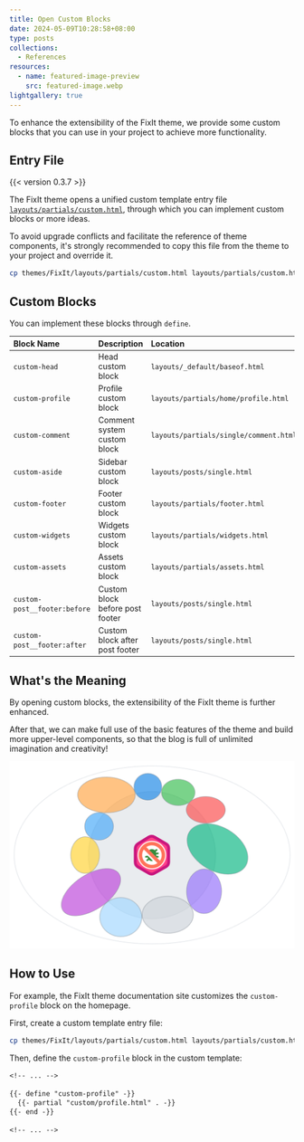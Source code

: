 ```yaml
---
title: Open Custom Blocks
date: 2024-05-09T10:28:58+08:00
type: posts
collections:
  - References
resources:
  - name: featured-image-preview
    src: featured-image.webp
lightgallery: true
---
```


To enhance the extensibility of the FixIt theme, we provide some custom blocks that you can use in your project to achieve more functionality.

<!--more-->

## Entry File

{{< version 0.3.7 >}}

The FixIt theme opens a unified custom template entry file [`layouts/partials/custom.html`][custom-html], through which you can implement custom blocks or more ideas.

To avoid upgrade conflicts and facilitate the reference of theme components, it's strongly recommended to copy this file from the theme to your project and override it.

```bash
cp themes/FixIt/layouts/partials/custom.html layouts/partials/custom.html
```

## Custom Blocks

You can implement these blocks through `define`.

| Block Name                   | Description                     | Location                               |
| :--------------------------- | :------------------------------ | :------------------------------------- |
| `custom-head`                | Head custom block               | `layouts/_default/baseof.html`         |
| `custom-profile`             | Profile custom block            | `layouts/partials/home/profile.html`   |
| `custom-comment`             | Comment system custom block     | `layouts/partials/single/comment.html` |
| `custom-aside`               | Sidebar custom block            | `layouts/posts/single.html`            |
| `custom-footer`              | Footer custom block             | `layouts/partials/footer.html`         |
| `custom-widgets`             | Widgets custom block            | `layouts/partials/widgets.html`        |
| `custom-assets`              | Assets custom block             | `layouts/partials/assets.html`         |
| `custom-post__footer:before` | Custom block before post footer | `layouts/posts/single.html`            |
| `custom-post__footer:after`  | Custom block after post footer  | `layouts/posts/single.html`            |

## What's the Meaning

By opening custom blocks, the extensibility of the FixIt theme is further enhanced.

After that, we can make full use of the basic features of the theme and build more upper-level components, so that the blog is full of unlimited imagination and creativity!

![Theme, Components, Blog Venn Diagram](./featured-image.webp "Build multiple upper-level components based on the FixIt theme, and finally use them in the top-level blog.")

## How to Use

For example, the FixIt theme documentation site customizes the `custom-profile` block on the homepage.

First, create a custom template entry file:

```bash
cp themes/FixIt/layouts/partials/custom.html layouts/partials/custom.html
```

Then, define the `custom-profile` block in the custom template:

```go-html-template {title="layouts/partials/custom.html"}
<!-- ... -->

{{- define "custom-profile" -}}
  {{- partial "custom/profile.html" . -}}
{{- end -}}

<!-- ... -->
```

<!-- link reference definition -->
[custom-html]: https://github.com/hugo-fixit/FixIt/blob/master/layouts/partials/custom.html
